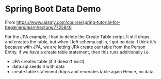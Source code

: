 # Spring Boot Data Demo

From https://www.udemy.com/course/spring-tutorial-for-beginners/learn/lecture/7725846

For the JPA example, I had to delete the Create Table  script.  It still drops and creates the table, but when I left schema.sql in, I got no data.
I think it's because with JPA, we are letting JPA create our table from the Person Entity.  If we have a create table statement, then this runs additionally i.e. 
- JPA creates table (if it doesn't exist)
- data.sql seeds it with data
- create table statement drops and recreates table again
Hence, no data.